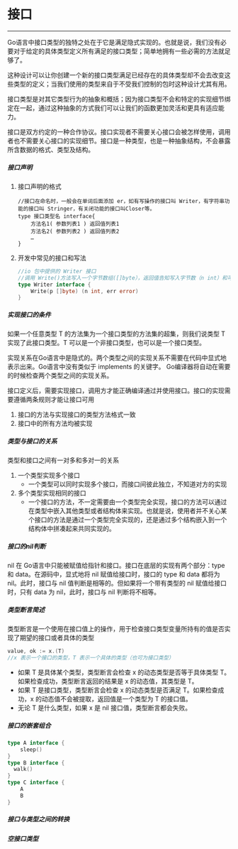 # 接口

------

Go语言中接口类型的独特之处在于它是满足隐式实现的。也就是说，我们没有必要对于给定的具体类型定义所有满足的接口类型；简单地拥有一些必需的方法就足够了。

这种设计可以让你创建一个新的接口类型满足已经存在的具体类型却不会去改变这些类型的定义；当我们使用的类型来自于不受我们控制的包时这种设计尤其有用。

接口类型是对其它类型行为的抽象和概括；因为接口类型不会和特定的实现细节绑定在一起，通过这种抽象的方式我们可以让我们的函数更加灵活和更具有适应能力。

接口是双方约定的一种合作协议。接口实现者不需要关心接口会被怎样使用，调用者也不需要关心接口的实现细节。接口是一种类型，也是一种抽象结构，不会暴露所含数据的格式、类型及结构。

##### 接口声明

1. 接口声明的格式

   ```golang
   //接口在命名时，一般会在单词后面添加 er，如有写操作的接口叫 Writer，有字符串功能的接口叫 Stringer，有关闭功能的接口叫Closer等。
   type 接口类型名 interface{
       方法名1( 参数列表1 ) 返回值列表1
       方法名2( 参数列表2 ) 返回值列表2
       …
   }
   ```

2. 开发中常见的接口和写法

   ```go
   //io 包中提供的 Writer 接口
   //调用 Write()方法写入一个字节数组([]byte），返回值告知写入字节数（n int）和可能发生的错误（err error）
   type Writer interface {
       Write(p []byte) (n int, err error)
   }
   ```

##### 实现接口的条件

如果一个任意类型 T 的方法集为一个接口类型的方法集的超集，则我们说类型 T 实现了此接口类型。T 可以是一个非接口类型，也可以是一个接口类型。

实现关系在Go语言中是隐式的。两个类型之间的实现关系不需要在代码中显式地表示出来。Go语言中没有类似于 implements 的关键字。 Go编译器将自动在需要的时候检查两个类型之间的实现关系。

接口定义后，需要实现接口，调用方才能正确编译通过并使用接口。接口的实现需要遵循两条规则才能让接口可用

1. 接口的方法与实现接口的类型方法格式一致
2. 接口中的所有方法均被实现

##### 类型与接口的关系

类型和接口之间有一对多和多对一的关系

1. 一个类型实现多个接口
   - 一个类型可以同时实现多个接口，而接口间彼此独立，不知道对方的实现
2. 多个类型实现相同的接口
   - 一个接口的方法，不一定需要由一个类型完全实现，接口的方法可以通过在类型中嵌入其他类型或者结构体来实现。也就是说，使用者并不关心某个接口的方法是通过一个类型完全实现的，还是通过多个结构嵌入到一个结构体中拼凑起来共同实现的。

##### 接口的nil判断

nil 在 Go语言中只能被赋值给指针和接口。接口在底层的实现有两个部分：type 和 data。在源码中，显式地将 nil 赋值给接口时，接口的 type 和 data 都将为 nil。此时，接口与 nil 值判断是相等的。但如果将一个带有类型的 nil 赋值给接口时，只有 data 为 nil，此时，接口与 nil 判断将不相等。

##### 类型断言简述

类型断言是一个使用在接口值上的操作，用于检查接口类型变量所持有的值是否实现了期望的接口或者具体的类型

```go
value, ok := x.(T)
//x 表示一个接口的类型，T 表示一个具体的类型（也可为接口类型）
```

- 如果 T 是具体某个类型，类型断言会检查 x 的动态类型是否等于具体类型 T。如果检查成功，类型断言返回的结果是 x 的动态值，其类型是 T。
- 如果 T 是接口类型，类型断言会检查 x 的动态类型是否满足 T。如果检查成功，x 的动态值不会被提取，返回值是一个类型为 T 的接口值。
- 无论 T 是什么类型，如果 x 是 nil 接口值，类型断言都会失败。

##### 接口的嵌套组合

```go
type A interface {
    sleep() 
}
type B interface {
  walk()
}
type C interface {
    A
    B
}
```



##### 接口与类型之间的转换

##### 空接口类型





